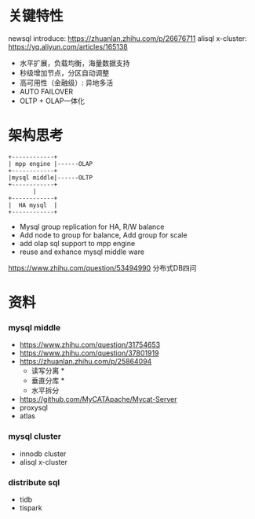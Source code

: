 
# 关键特性

newsql introduce: https://zhuanlan.zhihu.com/p/26676711
alisql x-cluster: https://yq.aliyun.com/articles/165138

- 水平扩展，负载均衡，海量数据支持
- 秒级增加节点，分区自动调整
- 高可用性（金融级）: 异地多活
- AUTO FAILOVER
- OLTP + OLAP一体化

# 架构思考

```
+------------+
| mpp engine |------OLAP
+------------+
|mysql middle|------OLTP
+------------+
       |
+------------+
|  HA mysql  |
+------------+
```

- Mysql group replication for HA, R/W balance
- Add node to group for balance, Add group for scale
- add olap sql support to mpp engine
- reuse and exhance mysql middle ware

https://www.zhihu.com/question/53494990 分布式DB四问

# 资料

### mysql middle

- https://www.zhihu.com/question/31754653
- https://www.zhihu.com/question/37801919
- https://zhuanlan.zhihu.com/p/25864094
  - 读写分离 *
  - 垂直分库 *
  - 水平拆分
- https://github.com/MyCATApache/Mycat-Server
- proxysql
- atlas

### mysql cluster

- innodb cluster
- alisql x-cluster

### distribute sql

- tidb
- tispark
